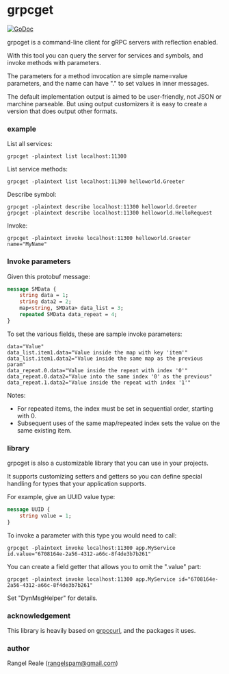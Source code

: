 # grpcget

[![GoDoc](https://godoc.org/github.com/RangelReale/grpcget?status.svg)](http://godoc.org/github.com/RangelReale/grpcget)

grpcget is a command-line client for gRPC servers with reflection enabled.

With this tool you can query the server for services and symbols, and invoke methods with parameters.

The parameters for a method invocation are simple name=value parameters, and the name can have "." to set values in inner messages.

The default implementation output is aimed to be user-friendly, not JSON or marchine parseable.
But using output customizers it is easy to create a version that does output other formats. 

### example

List all services:

    grpcget -plaintext list localhost:11300

List service methods:

    grpcget -plaintext list localhost:11300 helloworld.Greeter 

Describe symbol:

    grpcget -plaintext describe localhost:11300 helloworld.Greeter 
    grpcget -plaintext describe localhost:11300 helloworld.HelloRequest 

Invoke:

    grpcget -plaintext invoke localhost:11300 helloworld.Greeter name="MyName"
    
### Invoke parameters

Given this protobuf message:

```proto
message SMData {
    string data = 1;
    string data2 = 2;
    map<string, SMData> data_list = 3;
    repeated SMData data_repeat = 4;
}
```
    
To set the various fields, these are sample invoke parameters:

    data="Value" 
    data_list.item1.data="Value inside the map with key 'item'" 
    data_list.item1.data2="Value inside the same map as the previous param" 
    data_repeat.0.data="Value inside the repeat with index '0'"
    data_repeat.0.data2="Value into the same index '0' as the previous"
    data_repeat.1.data2="Value inside the repeat with index '1'"
    
Notes:
* For repeated items, the index must be set in sequential order, starting with 0.
* Subsequent uses of the same map/repeated index sets the value on the same existing item.
    
### library

grpcget is also a customizable library that you can use in your projects.

It supports customizing setters and getters so you can define special handling for types that your application supports.

For example, give an UUID value type:

```proto
message UUID {
    string value = 1;
}
```

To invoke a parameter with this type you would need to call:

    grpcget -plaintext invoke localhost:11300 app.MyService id.value="6708164e-2a56-4312-a66c-8f4de3b7b261"

You can create a field getter that allows you to omit the ".value" part:

    grpcget -plaintext invoke localhost:11300 app.MyService id="6708164e-2a56-4312-a66c-8f4de3b7b261"

Set "DynMsgHelper" for details. 
    
### acknowledgement

This library is heavily based on [grpccurl](https://github.com/fullstorydev/grpcurl), and the packages it uses.    
    
### author

Rangel Reale (rangelspam@gmail.com)
